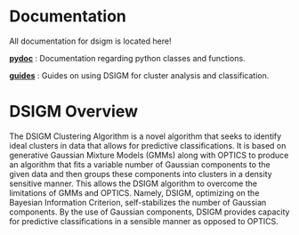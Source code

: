 # Documentation

All documentation for dsigm is located here!

[**pydoc**](https://github.com/paradoxysm/dsigm/tree/master/doc/pydoc) : Documentation regarding python classes and functions.

[**guides**](https://github.com/paradoxysm/dsigm/tree/master/doc/guides) : Guides on using DSIGM for cluster analysis and classification.

# DSIGM Overview

The DSIGM Clustering Algorithm is a novel algorithm that seeks to identify ideal clusters in data that allows for predictive classifications. It is based on generative Gaussian Mixture Models (GMMs) along with OPTICS to produce an algorithm that fits a variable number of Gaussian components to the given data and then groups these components into clusters in a density sensitive manner. This allows the DSIGM algorithm to overcome the limitations of GMMs and OPTICS. Namely, DSIGM, optimizing on the Bayesian Information Criterion, self-stabilizes the number of Gaussian components. By the use of Gaussian components, DSIGM provides capacity for predictive classifications in a sensible manner as opposed to OPTICS.

